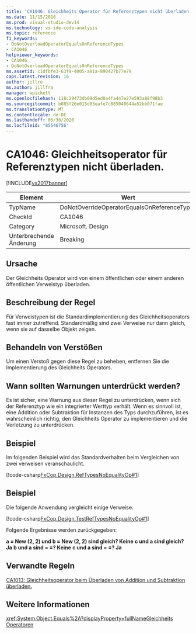 ```yaml
---
title: 'CA1046: Gleichheits Operator für Referenztypen nicht überladen | Microsoft-Dokumentation'
ms.date: 11/15/2016
ms.prod: visual-studio-dev14
ms.technology: vs-ide-code-analysis
ms.topic: reference
f1_keywords:
- DoNotOverloadOperatorEqualsOnReferenceTypes
- CA1046
helpviewer_keywords:
- CA1046
- DoNotOverloadOperatorEqualsOnReferenceTypes
ms.assetid: c1dfbfe3-63f9-4005-a81a-890427b77e79
caps.latest.revision: 16
author: jillre
ms.author: jillfra
manager: wpickett
ms.openlocfilehash: 118c29473db09d5ed0a4fa447e27e593a88f98b3
ms.sourcegitcommit: b885f26e015d03eafe7c885040644a52bb071fae
ms.translationtype: MT
ms.contentlocale: de-DE
ms.lasthandoff: 06/30/2020
ms.locfileid: "85546756"
---
```

# <a name="ca1046-do-not-overload-operator-equals-on-reference-types"></a>CA1046: Gleichheitsoperator für Referenztypen nicht überladen.
[!INCLUDE[vs2017banner](../includes/vs2017banner.md)]

|Element|Wert|
|-|-|
|TypName|DoNotOverrideOperatorEqualsOnReferenceTypes|
|CheckId|CA1046|
|Category|Microsoft. Design|
|Unterbrechende Änderung|Breaking|

## <a name="cause"></a>Ursache
 Der Gleichheits Operator wird von einem öffentlichen oder einem anderen öffentlichen Verweistyp überladen.

## <a name="rule-description"></a>Beschreibung der Regel
 Für Verweistypen ist die Standardimplementierung des Gleichheitsoperators fast immer zutreffend. Standardmäßig sind zwei Verweise nur dann gleich, wenn sie auf dasselbe Objekt zeigen.

## <a name="how-to-fix-violations"></a>Behandeln von Verstößen
 Um einen Verstoß gegen diese Regel zu beheben, entfernen Sie die Implementierung des Gleichheits Operators.

## <a name="when-to-suppress-warnings"></a>Wann sollten Warnungen unterdrückt werden?
 Es ist sicher, eine Warnung aus dieser Regel zu unterdrücken, wenn sich der Referenztyp wie ein integrierter Werttyp verhält. Wenn es sinnvoll ist, eine Addition oder Subtraktion für Instanzen des Typs durchzuführen, ist es wahrscheinlich richtig, den Gleichheits Operator zu implementieren und die Verletzung zu unterdrücken.

## <a name="example"></a>Beispiel
 Im folgenden Beispiel wird das Standardverhalten beim Vergleichen von zwei verweisen veranschaulicht.

 [!code-csharp[FxCop.Design.RefTypesNoEqualityOp#1](../snippets/csharp/VS_Snippets_CodeAnalysis/FxCop.Design.RefTypesNoEqualityOp/cs/FxCop.Design.RefTypesNoEqualityOp.cs#1)]

## <a name="example"></a>Beispiel
 Die folgende Anwendung vergleicht einige Verweise.

 [!code-csharp[FxCop.Design.TestRefTypesNoEqualityOp#1](../snippets/csharp/VS_Snippets_CodeAnalysis/FxCop.Design.TestRefTypesNoEqualityOp/cs/FxCop.Design.TestRefTypesNoEqualityOp.cs#1)]

 Folgende Ergebnisse werden zurückgegeben:

 **a = New (2, 2) und b = New (2, 2) sind gleich? Keine** 
 **c und a sind gleich? Ja** 
 **b und a sind = =? Keine** 
 **c und a sind = =? Ja**
## <a name="related-rules"></a>Verwandte Regeln
 [CA1013: Gleichheitsoperator beim Überladen von Addition und Subtraktion überladen.](../code-quality/ca1013-overload-operator-equals-on-overloading-add-and-subtract.md)

## <a name="see-also"></a>Weitere Informationen
 <xref:System.Object.Equals%2A?displayProperty=fullName>[Gleichheits Operatoren](https://msdn.microsoft.com/library/bc496a91-fefb-4ce0-ab4c-61f09964119a)
